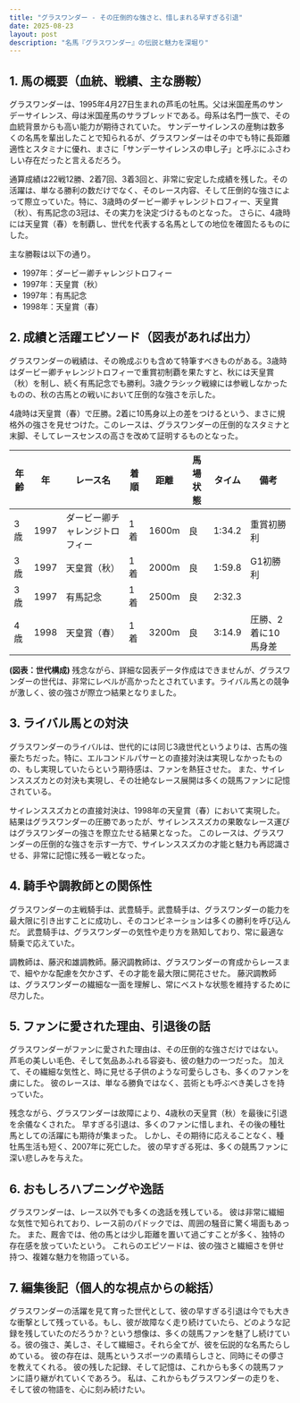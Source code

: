 ```yaml
---
title: "グラスワンダー - その圧倒的な強さと、惜しまれる早すぎる引退"
date: 2025-08-23
layout: post
description: "名馬『グラスワンダー』の伝説と魅力を深堀り"
---
```


## 1. 馬の概要（血統、戦績、主な勝鞍）

グラスワンダーは、1995年4月27日生まれの芦毛の牡馬。父は米国産馬のサンデーサイレンス、母は米国産馬のサラブレッドである。母系は名門一族で、その血統背景からも高い能力が期待されていた。  サンデーサイレンスの産駒は数多くの名馬を輩出したことで知られるが、グラスワンダーはその中でも特に長距離適性とスタミナに優れ、まさに「サンデーサイレンスの申し子」と呼ぶにふさわしい存在だったと言えるだろう。

通算成績は22戦12勝、2着7回、3着3回と、非常に安定した成績を残した。その活躍は、単なる勝利の数だけでなく、そのレース内容、そして圧倒的な強さによって際立っていた。特に、3歳時のダービー卿チャレンジトロフィー、天皇賞（秋）、有馬記念の3冠は、その実力を決定づけるものとなった。  さらに、4歳時には天皇賞（春）を制覇し、世代を代表する名馬としての地位を確固たるものにした。

主な勝鞍は以下の通り。

* 1997年：ダービー卿チャレンジトロフィー
* 1997年：天皇賞（秋）
* 1997年：有馬記念
* 1998年：天皇賞（春）


## 2. 成績と活躍エピソード（図表があれば出力）

グラスワンダーの戦績は、その晩成ぶりも含めて特筆すべきものがある。3歳時はダービー卿チャレンジトロフィーで重賞初制覇を果たすと、秋には天皇賞（秋）を制し、続く有馬記念でも勝利。3歳クラシック戦線には参戦しなかったものの、秋の古馬との戦いにおいて圧倒的な強さを示した。

4歳時は天皇賞（春）で圧勝。2着に10馬身以上の差をつけるという、まさに規格外の強さを見せつけた。このレースは、グラスワンダーの圧倒的なスタミナと末脚、そしてレースセンスの高さを改めて証明するものとなった。

| 年齢 | 年 | レース名 | 着順 | 距離 | 馬場状態 | タイム | 備考 |
|---|---|---|---|---|---|---|---|
| 3歳 | 1997 | ダービー卿チャレンジトロフィー | 1着 | 1600m | 良 | 1:34.2 | 重賞初勝利 |
| 3歳 | 1997 | 天皇賞（秋） | 1着 | 2000m | 良 | 1:59.8 | G1初勝利 |
| 3歳 | 1997 | 有馬記念 | 1着 | 2500m | 良 | 2:32.3 |  |
| 4歳 | 1998 | 天皇賞（春） | 1着 | 3200m | 良 | 3:14.9 | 圧勝、2着に10馬身差 |


**(図表：世代構成)**  残念ながら、詳細な図表データ作成はできませんが、グラスワンダーの世代は、非常にレベルが高かったとされています。ライバル馬との競争が激しく、彼の強さが際立つ結果となりました。


## 3. ライバル馬との対決

グラスワンダーのライバルは、世代的には同じ3歳世代というよりは、古馬の強豪たちだった。特に、エルコンドルパサーとの直接対決は実現しなかったものの、もし実現していたらという期待感は、ファンを熱狂させた。  また、サイレンススズカとの対決も実現し、その壮絶なレース展開は多くの競馬ファンに記憶されている。

サイレンススズカとの直接対決は、1998年の天皇賞（春）において実現した。結果はグラスワンダーの圧勝であったが、サイレンススズカの果敢なレース運びはグラスワンダーの強さを際立たせる結果となった。  このレースは、グラスワンダーの圧倒的な強さを示す一方で、サイレンススズカの才能と魅力も再認識させる、非常に記憶に残る一戦となった。


## 4. 騎手や調教師との関係性

グラスワンダーの主戦騎手は、武豊騎手。武豊騎手は、グラスワンダーの能力を最大限に引き出すことに成功し、そのコンビネーションは多くの勝利を呼び込んだ。  武豊騎手は、グラスワンダーの気性や走り方を熟知しており、常に最適な騎乗で応えていた。

調教師は、藤沢和雄調教師。藤沢調教師は、グラスワンダーの育成からレースまで、細やかな配慮を欠かさず、その才能を最大限に開花させた。  藤沢調教師は、グラスワンダーの繊細な一面を理解し、常にベストな状態を維持するために尽力した。


## 5. ファンに愛された理由、引退後の話

グラスワンダーがファンに愛された理由は、その圧倒的な強さだけではない。  芦毛の美しい毛色、そして気品あふれる容姿も、彼の魅力の一つだった。  加えて、その繊細な気性と、時に見せる子供のような可愛らしさも、多くのファンを虜にした。  彼のレースは、単なる勝負ではなく、芸術とも呼ぶべき美しさを持っていた。

残念ながら、グラスワンダーは故障により、4歳秋の天皇賞（秋）を最後に引退を余儀なくされた。  早すぎる引退は、多くのファンに惜しまれ、その後の種牡馬としての活躍にも期待が集まった。  しかし、その期待に応えることなく、種牡馬生活も短く、2007年に死亡した。  彼の早すぎる死は、多くの競馬ファンに深い悲しみを与えた。


## 6. おもしろハプニングや逸話

グラスワンダーは、レース以外でも多くの逸話を残している。  彼は非常に繊細な気性で知られており、レース前のパドックでは、周囲の騒音に驚く場面もあった。  また、厩舎では、他の馬とは少し距離を置いて過ごすことが多く、独特の存在感を放っていたという。  これらのエピソードは、彼の強さと繊細さを併せ持つ、複雑な魅力を物語っている。


## 7. 編集後記（個人的な視点からの総括）

グラスワンダーの活躍を見て育った世代として、彼の早すぎる引退は今でも大きな衝撃として残っている。もし、彼が故障なく走り続けていたら、どのような記録を残していたのだろうか？という想像は、多くの競馬ファンを魅了し続けている。彼の強さ、美しさ、そして繊細さ。それら全てが、彼を伝説的な名馬たらしめている。  彼の存在は、競馬というスポーツの素晴らしさと、同時にその儚さを教えてくれる。  彼の残した記録、そして記憶は、これからも多くの競馬ファンに語り継がれていくであろう。  私は、これからもグラスワンダーの走りを、そして彼の物語を、心に刻み続けたい。
